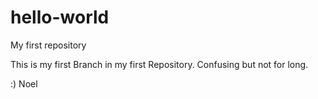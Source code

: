 # hello-world
My first repository


This is my first Branch in my first Repository.  Confusing but not for long.

:)
Noel

